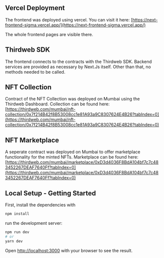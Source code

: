 ## Vercel Deployment 

The frontend was deployed using vercel. You can visit it here: [https://next-frontend-sigma.vercel.app/](https://next-frontend-sigma.vercel.app/)

The whole frontend pages are visible there. 

## Thirdweb SDK 

The frontend connects to the contracts with the Thirdweb SDK. Backend services are provided as necessary by Next.Js itself. Other than that, no methods needed to be called.

## NFT Collection
Contract of the NFT Collection was deployed on Mumbai using the Thirdweb Dashboard. 
Collection can be found here: [https://thirdweb.com/mumbai/nft-collection/0x7f214B42f8B53008cc1e81A93a9C8307624E4B26?tabIndex=0](https://thirdweb.com/mumbai/nft-collection/0x7f214B42f8B53008cc1e81A93a9C8307624E4B26?tabIndex=0)

## NFT Marketplace
A seperate contract was deployed on Mumbai to offer marketplace functionality for the minted NFTs. 
Marketplace can be found here: [https://thirdweb.com/mumbai/marketplace/0xD3d4036F8BdA104bf7c7c483452267DEAF7640Ff?tabIndex=0](https://thirdweb.com/mumbai/marketplace/0xD3d4036F8BdA104bf7c7c483452267DEAF7640Ff?tabIndex=0)

## Local Setup - Getting Started

First, install the dependencies with 

```bash
npm install
```

run the development server:

```bash
npm run dev
# or
yarn dev
```

Open [http://localhost:3000](http://localhost:3000) with your browser to see the result.